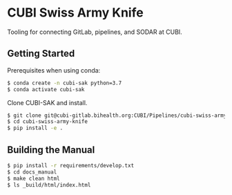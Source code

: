 # CUBI Swiss Army Knife

Tooling for connecting GitLab, pipelines, and SODAR at CUBI.

## Getting Started

Prerequisites when using conda:

```bash
$ conda create -n cubi-sak python=3.7
$ conda activate cubi-sak
```

Clone CUBI-SAK and install.

```bash
$ git clone git@cubi-gitlab.bihealth.org:CUBI/Pipelines/cubi-swiss-army-knife.git
$ cd cubi-swiss-army-knife
$ pip install -e .
```

## Building the Manual

```bash
$ pip install -r requirements/develop.txt
$ cd docs_manual
$ make clean html
$ ls _build/html/index.html
```

